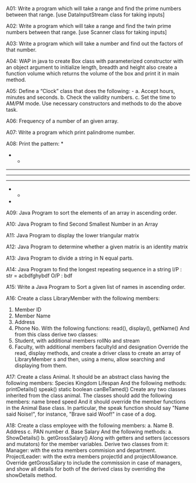 
A01:
Write a program which will take a range and find the prime numbers between that range.
[use DataInputStream class for taking inputs]

A02:
Write a program which will take a range and find the twin prime numbers between that range.
[use Scanner class for taking inputs]

A03:
Write a program which will take a number and find out the factors of that number.

A04: WAP in java to create Box class with parameterized constructor with an object argument to
initialize length, breadth and height also create a function volume which returns the volume
of the box and print it in main method.

A05: Define a “Clock” class that does the following: -
a. Accept hours, minutes and seconds.
b. Check the validity numbers.
c. Set the time to AM/PM mode.
Use necessary constructors and methods to do the above task.

A06: Frequency of a number of an given array.

A07: Write a program which print palindrome number.

A08: Print the pattern:
* 
* * 
* * * 
* * * * 
* * * 
* * 
* 

A09: Java Program to sort the elements of an array in ascending order.

A10: Java Program to find Second Smallest Number in an Array

A11: Java Program to display the lower triangular matrix

A12: Java Program to determine whether a given matrix is an identity matrix

A13: Java Program to divide a string in N equal parts.

A14: Java Program to find the longest repeating sequence in a string
I/P : str = acbdfghybdf
O/P : bdf

A15:
Write a Java Program to Sort a given list of names in ascending order.

A16:
Create a class LibraryMember with the following members:
1. Member ID
2. Member Name
3. Address
4. Phone No.
With the following functions:
read(), display(), getName()
And from this class derive two classes:
1. Student, with additional members rollNo and stream
2. Faculty, with additional members facultyId and
designation
Override the read, display methods, and create a driver class to create an array of LibraryMember s and
then, using a menu, allow searching and displaying from them.

A17:
Create a class Animal. It should be an abstract class having the following members:
Species
Kingdom
Lifespan
And the following methods:
printDetails()
speak()
static boolean canBeTamed()
Create any two classes inherited from the class animal. The classes should add the following members:
name
breed
speed
And it should override the member functions in the Animal Base class. In particular, the speak function
should say "Name said Noise!", for instance, "Brave said Woof!" in case of a dog.

A18:
Create a class employee with the following members:
a. Name
B. Address
c. PAN number
d. Base Salary
And the following methods:
a. ShowDetails()
b. getGrossSalary()
Along with getters and setters (accessors and mutators) for the member variables.
Derive two classes from it:
Manager: with the extra members commision and department.
ProjectLeader: with the extra members projectId and projectAllowance.
Override getGrossSalary to include the commission in case of managers, and show all details for both of
the derived class by overriding the showDetails method.